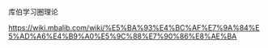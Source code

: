 库伯学习圈理论



https://wiki.mbalib.com/wiki/%E5%BA%93%E4%BC%AF%E7%9A%84%E5%AD%A6%E4%B9%A0%E5%9C%88%E7%90%86%E8%AE%BA
